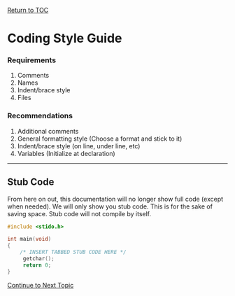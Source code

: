 <a href="https://github.com/CyberTrainingUSAF/05-C-Programming/blob/master/00-Table-of-Contents.md" rel="Return to TOC"> Return to TOC </a>

# Coding Style Guide

### Requirements

1. Comments
2. Names
3. Indent/brace style
4. Files

### Recommendations

1. Additional comments
2. General formatting style (Choose a format and stick to it)
3. Indent/brace style (on line, under line, etc)
4. Variables (Initialize at declaration)

---

## Stub Code

From here on out, this documentation will no longer show full code (except when needed). We will only show you stub code. This is for the sake of saving space. Stub code will not compile by itself.

```c
#include <stido.h>

int main(void)
{
    /* INSERT TABBED STUB CODE HERE */
     getchar();
     return 0;   
}
```

<a href="https://github.com/CyberTrainingUSAF/05-C-Programming/blob/master/03_Arrays_strings/02_Arrays.md" rel="Continue to Next Topic"> Continue to Next Topic </a>
